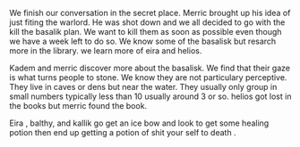 We finish our conversation in the secret place. Merric brought up his idea of just fiting the warlord. He was shot down and we all decided to go with the kill the basalik plan. We want to kill them as soon as possible even though we have a week left to do so. We know some of the basalisk but resarch more in the library. we learn more of eira and helios. 

Kadem and merric discover more about the basalisk. We find that their gaze is what turns people to stone. We know they are not particulary perceptive. They live in caves or dens but near the water. They usually only group in small numbers typically less than 10 usually around 3 or so.  helios got lost in the books but merric found the book. 

Eira , balthy, and kallik go get an ice bow and look to get some healing potion then end up getting a potion of shit your self to death .
